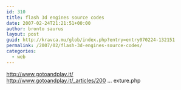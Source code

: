 ```yaml
---
id: 310
title: flash 3d engines source codes
date: 2007-02-24T21:21:51+00:00
author: bronto saurus
layout: post
guid: http://kravca.mu/glob/index.php?entry=entry070224-132151
permalink: /2007/02/flash-3d-engines-source-codes/
categories:
  - web
---
```

<a href="http://www.gotoandplay.it/" target="_blank" >http://www.gotoandplay.it/</a>  
<a href="http://www.gotoandplay.it/_articles/2003/12/3dTexture.php" target="_blank" >http://www.gotoandplay.it/_articles/200 &#8230; exture.php</a>